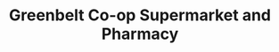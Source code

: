 ---
title: "Greenbelt Co-op Supermarket and Pharmacy"
url: /greenbelt/greenbelt-co-op-supermarket-and-pharmacy/
shop: supermarket
---